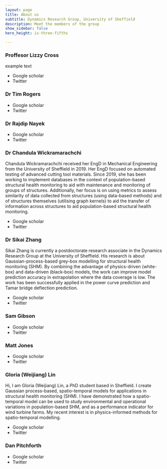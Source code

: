 ```yaml
---
layout: page
title: About us
subtitle: Dynamics Research Group, University of Sheffield
description: Meet the members of the group
show_sidebar: false
hero_height: is-three-fifths

---
```


### Proffesor Lizzy Cross

example text

  * Google scholar
  * Twitter 

### Dr Tim Rogers

  * Google scholar
  * Twitter 
### Dr Rajdip Nayek

  * Google scholar
  * Twitter 
### Dr Chandula Wickramarachchi

Chandula Wickramarachchi received her EngD in Mechanical Engineering from the University of Sheffield in 2019. Her EngD focused on automated testing of advanced cutting tool materials. Since 2019, she has been working to implement databases in the context of population-based structural health monitoring to aid with maintenance and monitoring of groups of structures. Additionally, her focus is on using metrics to assess similarity of data collected from structures (using data-based methods) and of structures themselves (utilising graph kernels) to aid the transfer of information across structures to aid population-based structural health monitoring.

  * Google scholar
  * Twitter 

### Dr Sikai Zhang

Sikai Zhang is currently a postdoctorate research associate in the Dynamics Research Group at the University of Sheffield. His research is about Gaussian-process-based grey-box modelling for structural health monitoring (SHM). By combining the advantage of physics-driven (white-box) and data-driven (black-box) models, the work can improve model prediction accuracy in extrapolation where the data coverage is low. The work has been successfully applied in the power curve prediction and Tamar bridge deflection prediction.

  * Google scholar
  * Twitter 
### Sam Gibson

  * Google scholar
  * Twitter 
### Matt Jones

  * Google scholar
  * Twitter 
### Gloria (Weijiang) Lin

Hi, I am Gloria (Weijiang) Lin, a PhD student based in Sheffield. I create Gaussian process-based, spatio-temporal models for applications in structural health monitoring (SHM). I have demonstrated how a spatio-temporal model can be used to study environmental and operational variations in population-based SHM, and as a performance indicator for wind turbine farms. My recent interest is in physics-informed methods for spatio-temporal modelling. 

  * Google scholar
  * Twitter 
### Dan Pitchforth

  * Google scholar
  * Twitter 

<!---
This is the base Jekyll theme. You can find out more info about customizing your Jekyll theme, as well as basic Jekyll usage documentation at [jekyllrb.com](https://jekyllrb.com/)

You can find the source code for Minima at GitHub:
[jekyll][jekyll-organization] /
[minima](https://github.com/jekyll/minima)

You can find the source code for Jekyll at GitHub:
[jekyll][jekyll-organization] /
[jekyll](https://github.com/jekyll/jekyll)


[jekyll-organization]: https://github.com/jekyll
permalink: /about/
-->

